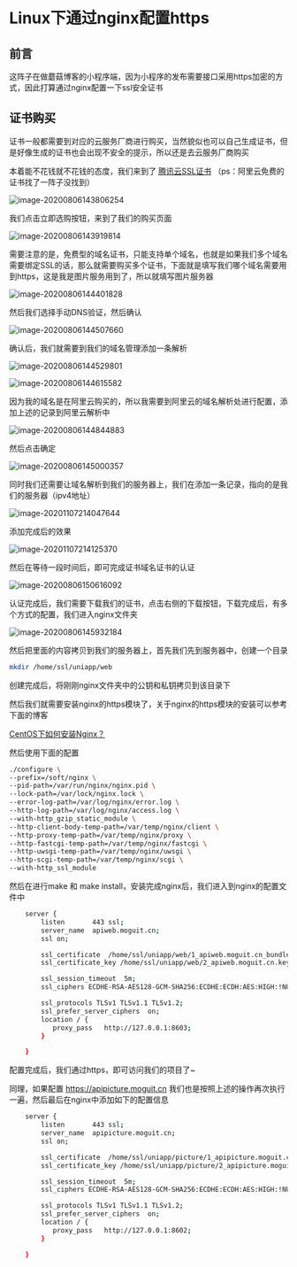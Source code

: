 # Linux下通过nginx配置https

## 前言

这阵子在做蘑菇博客的小程序端，因为小程序的发布需要接口采用https加密的方式，因此打算通过nginx配置一下ssl安全证书

## 证书购买

证书一般都需要到对应的云服务厂商进行购买，当然貌似也可以自己生成证书，但是好像生成的证书也会出现不安全的提示，所以还是去云服务厂商购买

本着能不花钱就不花钱的态度，我们来到了 [腾讯云SSL证书](https://cloud.tencent.com/product/ssl) （ps：阿里云免费的证书找了一阵子没找到）

![image-20200806143806254](images/image-20200806143806254.png)

我们点击立即选购按钮，来到了我们的购买页面

![image-20200806143919814](images/image-20200806143919814.png)

需要注意的是，免费型的域名证书，只能支持单个域名，也就是如果我们多个域名需要绑定SSL的话，那么就需要购买多个证书，下面就是填写我们哪个域名需要用到https，这是我是图片服务用到了，所以就填写图片服务器

![image-20200806144401828](images/image-20200806144401828.png)

然后我们选择手动DNS验证，然后确认

![image-20200806144507660](images/image-20200806144507660.png)

确认后，我们就需要到我们的域名管理添加一条解析

![image-20200806144529801](images/image-20200806144529801.png)

![image-20200806144615582](images/image-20200806144615582.png)

因为我的域名是在阿里云购买的，所以我需要到阿里云的域名解析处进行配置，添加上述的记录到阿里云解析中

![image-20200806144844883](images/image-20200806144844883.png)

然后点击确定

![image-20200806145000357](images/image-20200806145000357.png)

同时我们还需要让域名解析到我们的服务器上，我们在添加一条记录，指向的是我们的服务器（ipv4地址）

![image-20201107214047644](images/image-20201107214047644.png)

添加完成后的效果

![image-20201107214125370](images/image-20201107214125370.png)

然后在等待一段时间后，即可完成证书域名证书的认证

![image-20200806150616092](images/image-20200806150616092.png)

认证完成后，我们需要下载我们的证书，点击右侧的下载按钮，下载完成后，有多个方式的配置，我们进入nginx文件夹

![image-20200806145932184](images/image-20200806145932184.png)

然后把里面的内容拷贝到我们的服务器上，首先我们先到服务器中，创建一个目录

```bash
mkdir /home/ssl/uniapp/web
```

创建完成后，将刚刚nginx文件夹中的公钥和私钥拷贝到该目录下

然后我们就需要安装nginx的https模块了，关于nginx的https模块的安装可以参考下面的博客

 [CentOS下如何安装Nginx？](http://moguit.cn/#/info?blogUid=e8d3e38ba35b4765ae128256eb44e341)

然后使用下面的配置

```bash
./configure \
--prefix=/soft/nginx \
--pid-path=/var/run/nginx/nginx.pid \
--lock-path=/var/lock/nginx.lock \
--error-log-path=/var/log/nginx/error.log \
--http-log-path=/var/log/nginx/access.log \
--with-http_gzip_static_module \
--http-client-body-temp-path=/var/temp/nginx/client \
--http-proxy-temp-path=/var/temp/nginx/proxy \
--http-fastcgi-temp-path=/var/temp/nginx/fastcgi \
--http-uwsgi-temp-path=/var/temp/nginx/uwsgi \
--http-scgi-temp-path=/var/temp/nginx/scgi \
--with-http_ssl_module 
```

然后在进行make  和 make install，安装完成nginx后，我们进入到nginx的配置文件中

```bash
    server {
        listen       443 ssl;
        server_name  apiweb.moguit.cn;
        ssl on;

        ssl_certificate  /home/ssl/uniapp/web/1_apiweb.moguit.cn_bundle.crt;
        ssl_certificate_key /home/ssl/uniapp/web/2_apiweb.moguit.cn.key;

        ssl_session_timeout  5m;
        ssl_ciphers ECDHE-RSA-AES128-GCM-SHA256:ECDHE:ECDH:AES:HIGH:!NULL:!aNULL:!MD5:!ADH:!RC4;

        ssl_protocols TLSv1 TLSv1.1 TLSv1.2;
        ssl_prefer_server_ciphers  on;
        location / {
           proxy_pass   http://127.0.0.1:8603;
        }

    }
```

配置完成后，我们通过https，即可访问我们的项目了~

同理，如果配置  https://apipicture.moguit.cn 我们也是按照上述的操作再次执行一遍，然后最后在nginx中添加如下的配置信息

```bash
    server {
        listen       443 ssl;
        server_name  apipicture.moguit.cn;
        ssl on;

        ssl_certificate  /home/ssl/uniapp/picture/1_apipicture.moguit.cn_bundle.crt;
        ssl_certificate_key /home/ssl/uniapp/picture/2_apipicture.moguit.cn.key;

        ssl_session_timeout  5m;
        ssl_ciphers ECDHE-RSA-AES128-GCM-SHA256:ECDHE:ECDH:AES:HIGH:!NULL:!aNULL:!MD5:!ADH:!RC4;

        ssl_protocols TLSv1 TLSv1.1 TLSv1.2;
        ssl_prefer_server_ciphers  on;
        location / {
           proxy_pass   http://127.0.0.1:8602;
        }

    }
```

